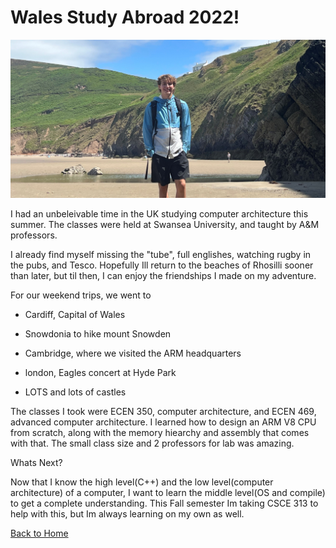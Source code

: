 # Wales Study Abroad 2022!

![image](WALESPIC3-min.jpg)

I had an unbeleivable time in the UK studying computer architecture this summer. The classes were held at Swansea University, and taught by A&M professors.

 I already find myself missing the "tube", full englishes, watching rugby in the pubs, and Tesco. Hopefully Ill return to the beaches of Rhosilli sooner than later, but til then, I can enjoy the friendships I made on my adventure. 

For our weekend trips, we went to

- Cardiff, Capital of Wales

- Snowdonia to hike mount Snowden

- Cambridge, where we visited the ARM headquarters

- london, Eagles concert at Hyde Park

- LOTS and lots of castles


The classes I took were ECEN 350, computer architecture, and ECEN 469, advanced computer architecture. I learned how to design an ARM V8 CPU from scratch, along with the memory hiearchy and assembly that comes with that. The small class size and 2 professors for lab was amazing.


Whats Next?

Now that I know the high level(C++) and the low level(computer architecture) of a computer, I want to learn the middle level(OS and compile) to get a complete understanding. This Fall semester Im taking CSCE 313 to help with this, but Im always learning on my own as well.
 
[Back to Home](/README.md)
